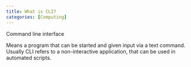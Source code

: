 ```yaml
---
title: What is CLI?
categories: [Computing]
---
```


<ans>Command line interface</ans>

Means a program that can be started and given input via a text command.
Usually CLI refers to a non-interactive application, that can be used in automated scripts.
